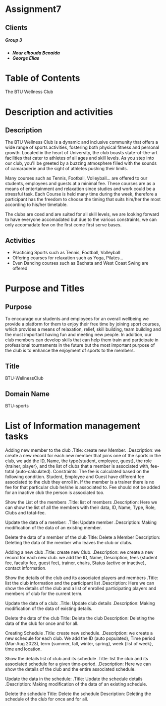 # Assignment7
## Clients

<H5>Group 3<H5>
<ul>
<li> Nour elhouda Benaida</li>
<li> George Elias</li>
</ul>

# Table of Contents
The BTU Wellness Club 
# Description and activities

## Description
<p>The BTU Wellness Club is a dynamic and inclusive community that offers a wide range of sports activities, fostering both physical fitness and personal growth. Located in the heart of University, the club boasts state-of-the-art facilities that cater to athletes of all ages and skill levels. As you step into our club, you'll be greeted by a buzzing atmosphere filled with the sounds of camaraderie and the sight of athletes pushing their limits.</p>

<p>Many courses such as Tennis, Football, Volleyball... are offered to our students, employees and guests at a minimal fee. These courses are as a means of entertainment and relaxation since studies and work could be a stressful task. Each Course is held many time during the week, therefore a participant has the freedom to choose the timing that suits him/her the most according to his/her timetable.</p>

<p>The clubs are coed and are suited for all skill levels, we are looking forward to have everyone accomadated but due to the various constraints, we can only accomadate few on the first come first serve bases.<p>

## Activities
<ul>
  <li>Practicing Sports such as Tennis, Football, Volleyball</li>
  <li>Offering courses for relaxation such as Yoga, Pilates...</li>
  <li>Even Dancing courses such as Bachata and West Coast Swing are offered</li>
</ul> 

# Purpose and Titles

## Purpose
To encourage our students and employees for an overall wellbeing we provide a platform for them to enjoy their free time by joining sport courses, which provides a means of relaxation, relief, skill building, team building and the most important having fun and meeting new people. In addition, our club members can develop skills that can help them train and participate in professional tournaments in the future but the most important purpose of the club is to enhance the enjoyment of sports to the members.

## Title
BTU-WellnessClub

## Domain Name
BTU-sports

# List of Information management tasks

  Adding new member to the club
    .Title: create new Member.
    .Description: we create a new record for each new member that joins one of the sports in the club,  we add the ID, Name, the type{student, employee, guest}, the role {trainer, player}, and the list of clubs that a member is associated with, fee-total (auto-calculated).
Constraints: The fee is calculated based on the following condition. 
Student, Employee and Guest have different fee associated to the club they enroll in.
If the member is a trainer there is no fee for that particular club he/she is associated to.
Fee should not be added for an inactive club the person is associated too.
     
Show the List of the members
     .Title: list of members
     .Description: Here we can show the list of all the members with their data, ID, Name, Type, Role, Clubs and total-fee.
      
Update the data of a member:
      .Title: Update member
      .Description: Making modification of the data of an existing member.
      
Delete the data of a member of the club
    Title: Delete a Member
    Description: Deleting the data of the member who leaves the club or clubs.

Adding a new club
    .Title: create new Club.
    .Description: we create a new record for each new club. 
     we add the ID, Name, Description, fees {student fee, faculty fee, guest fee), trainer, chairs, Status {active or inactive}, contact information.
     
Show the details of the club and its associated players and members
     .Title: list the club information and the participant list
     .Description: Here we can show the details of the club and a list of enrolled participating players and members of club for the current term.   
      
Update the data of a club:
      .Title: Update club details
      .Description: Making modification of the data of existing details.
      
Delete the data of the club
    Title: Delete the club
    Description: Deleting the data of the club for once and for all.
	
Creating Schedule
    .Title: create new schedule.
    .Description: we create a new schedule for each club. 
     We add the ID (auto populated), Time period (Mar-Aug 2023), term {summer, fall, winter, spring}, week {list of week}, time and location.
     
Show the details list of club and its schedule
     .Title: list the club and its associated schedule for a given time-period.
     .Description: Here we can show the details of the club and the entire associated schedule.
      
Update the data in the schedule:
      .Title: Update the schedule details
      .Description: Making modification of the data of an existing schedule.
    
Delete the schedule
    Title: Delete the schedule
    Description: Deleting the schedule of the club for once and for all.


